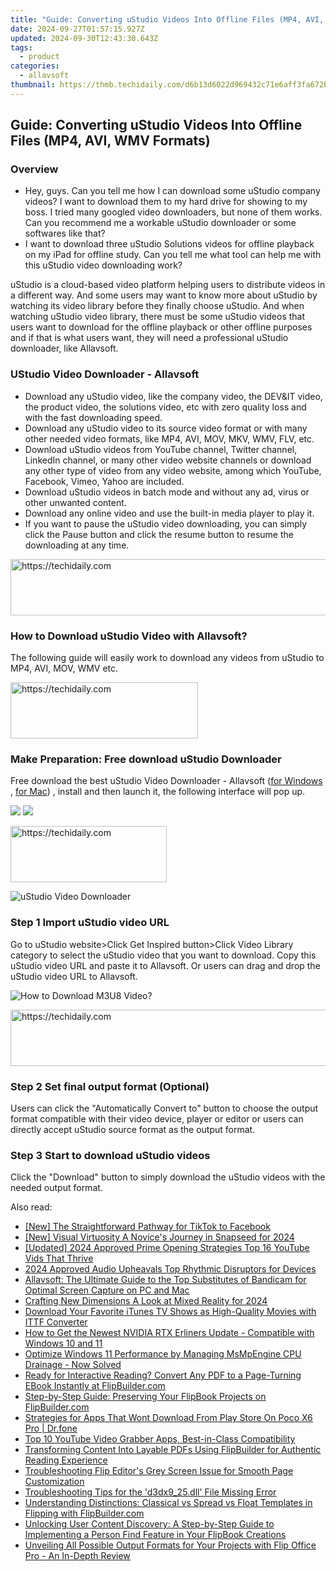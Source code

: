 ```yaml
---
title: "Guide: Converting uStudio Videos Into Offline Files (MP4, AVI, WMV Formats)"
date: 2024-09-27T01:57:15.927Z
updated: 2024-09-30T12:43:30.643Z
tags:
  - product
categories:
  - allavsoft
thumbnail: https://thmb.techidaily.com/d6b13d6022d969432c71e6aff3fa672b2a4e175cf75b9d02e24d28aea894a489.jpg
---
```


## Guide: Converting uStudio Videos Into Offline Files (MP4, AVI, WMV Formats)

### Overview

* Hey, guys. Can you tell me how I can download some uStudio company videos? I want to download them to my hard drive for showing to my boss. I tried many googled video downloaders, but none of them works. Can you recommend me a workable uStudio downloader or some softwares like that?
* I want to download three uStudio Solutions videos for offline playback on my iPad for offline study. Can you tell me what tool can help me with this uStudio video downloading work?

uStudio is a cloud-based video platform helping users to distribute videos in a different way. And some users may want to know more about uStudio by watching its video library before they finally choose uStudio. And when watching uStudio video library, there must be some uStudio videos that users want to download for the offline playback or other offline purposes and if that is what users want, they will need a professional uStudio downloader, like Allavsoft.

### UStudio Video Downloader - Allavsoft

* Download any uStudio video, like the company video, the DEV&IT video, the product video, the solutions video, etc with zero quality loss and with the fast downloading speed.
* Download any uStudio video to its source video format or with many other needed video formats, like MP4, AVI, MOV, MKV, WMV, FLV, etc.
* Download uStudio videos from YouTube channel, Twitter channel, LinkedIn channel, or many other video website channels or download any other type of video from any video website, among which YouTube, Facebook, Vimeo, Yahoo are included.
* Download uStudio videos in batch mode and without any ad, virus or other unwanted content.
* Download any online video and use the built-in media player to play it.
* If you want to pause the uStudio video downloading, you can simply click the Pause button and click the resume button to resume the downloading at any time.

<!-- affiliate ads begin -->
<a href="https://zebaoaffiliateprogram.pxf.io/c/5597632/2137973/21526" target="_top" id="2137973">
  <img src="//a.impactradius-go.com/display-ad/21526-2137973" border="0" alt="https://techidaily.com" width="728" height="90"/>
</a>
<img height="0" width="0" src="https://zebaoaffiliateprogram.pxf.io/i/5597632/2137973/21526" style="position:absolute;visibility:hidden;" border="0" />
<!-- affiliate ads end -->

### How to Download uStudio Video with Allavsoft?

The following guide will easily work to download any videos from uStudio to MP4, AVI, MOV, WMV etc.

<!-- affiliate ads begin -->
<a href="https://aligracehair.sjv.io/c/5597632/2027190/19272" target="_top" id="2027190">
  <img src="//a.impactradius-go.com/display-ad/19272-2027190" border="0" alt="https://techidaily.com" width="300" height="90"/>
</a>
<img height="0" width="0" src="https://aligracehair.sjv.io/i/5597632/2027190/19272" style="position:absolute;visibility:hidden;" border="0" />
<!-- affiliate ads end -->

### Make Preparation: Free download uStudio Downloader

Free download the best uStudio Video Downloader - Allavsoft ([for Windows](https://tools.techidaily.com/allavsoft/products/) , [for Mac](https://tools.techidaily.com/allavsoft/products/)) , install and then launch it, the following interface will pop up.

[![](https://www.allavsoft.com/how-to/../images/how-to/free-download-win.jpg)](https://tools.techidaily.com/allavsoft/products/) [![](https://www.allavsoft.com/how-to/../images/how-to/free-download-mac.jpg)](https://tools.techidaily.com/allavsoft/products/)

<!-- affiliate ads begin -->
<a href="https://bluettius.sjv.io/c/5597632/2139107/17108" target="_top" id="2139107">
  <img src="//a.impactradius-go.com/display-ad/17108-2139107" border="0" alt="https://techidaily.com" width="250" height="90"/>
</a>
<img height="0" width="0" src="https://bluettius.sjv.io/i/5597632/2139107/17108" style="position:absolute;visibility:hidden;" border="0" />
<!-- affiliate ads end -->

![uStudio Video Downloader](https://www.allavsoft.com/how-to/../images/allavsoft/screen-shot-600.jpg)

### Step 1 Import uStudio video URL

Go to uStudio website>Click Get Inspired button>Click Video Library category to select the uStudio video that you want to download. Copy this uStudio video URL and paste it to Allavsoft. Or users can drag and drop the uStudio video URL to Allavsoft.

![How to Download M3U8 Video?](https://www.allavsoft.com/how-to/../images/how-to/download-rtmp-video/download-rtmp-video.jpg)

<!-- affiliate ads begin -->
<a href="https://appsumo.8odi.net/c/5597632/2151859/7443" target="_top" id="2151859">
  <img src="//a.impactradius-go.com/display-ad/7443-2151859" border="0" alt="https://techidaily.com" width="728" height="90"/>
</a>
<img height="0" width="0" src="https://appsumo.8odi.net/i/5597632/2151859/7443" style="position:absolute;visibility:hidden;" border="0" />
<!-- affiliate ads end -->

### Step 2 Set final output format (Optional)

Users can click the "Automatically Convert to" button to choose the output format compatible with their video device, player or editor or users can directly accept uStudio source format as the output format.

### Step 3 Start to download uStudio videos

Click the "Download" button to simply download the uStudio videos with the needed output format.

<ins class="adsbygoogle"
     style="display:block"
     data-ad-format="autorelaxed"
     data-ad-client="ca-pub-7571918770474297"
     data-ad-slot="1223367746"></ins>

<ins class="adsbygoogle"
     style="display:block"
     data-ad-client="ca-pub-7571918770474297"
     data-ad-slot="8358498916"
     data-ad-format="auto"
     data-full-width-responsive="true"></ins>

<span class="atpl-alsoreadstyle">Also read:</span>
<div><ul>
<li><a href="https://facebook-video-content.techidaily.com/new-the-straightforward-pathway-for-tiktok-to-facebook/"><u>[New] The Straightforward Pathway for TikTok to Facebook</u></a></li>
<li><a href="https://fox-cloud.techidaily.com/new-visual-virtuosity-a-novices-journey-in-snapseed-for-2024/"><u>[New] Visual Virtuosity A Novice's Journey in Snapseed for 2024</u></a></li>
<li><a href="https://youtube-tips.techidaily.com/ed-2024-approved-prime-opening-strategies-top-16-youtube-vids-that-thrive/"><u>[Updated] 2024 Approved Prime Opening Strategies Top 16 YouTube Vids That Thrive</u></a></li>
<li><a href="https://youtube-docs.techidaily.com/approved-audio-upheavals-top-rhythmic-disruptors-for-devices/"><u>2024 Approved Audio Upheavals Top Rhythmic Disruptors for Devices</u></a></li>
<li><a href="https://discover-data.techidaily.com/allavsoft-the-ultimate-guide-to-the-top-substitutes-of-bandicam-for-optimal-screen-capture-on-pc-and-mac/"><u>Allavsoft: The Ultimate Guide to the Top Substitutes of Bandicam for Optimal Screen Capture on PC and Mac</u></a></li>
<li><a href="https://article-helps.techidaily.com/crafting-new-dimensions-a-look-at-mixed-reality-for-2024/"><u>Crafting New Dimensions A Look at Mixed Reality for 2024</u></a></li>
<li><a href="https://discover-data.techidaily.com/download-your-favorite-itunes-tv-shows-as-high-quality-movies-with-ittf-converter/"><u>Download Your Favorite iTunes TV Shows as High-Quality Movies with ITTF Converter</u></a></li>
<li><a href="https://win-dash.techidaily.com/how-to-get-the-newest-nvidia-rtx-erliners-update-compatible-with-windows-10-and-11/"><u>How to Get the Newest NVIDIA RTX Erliners Update - Compatible with Windows 10 and 11</u></a></li>
<li><a href="https://common-error.techidaily.com/optimize-windows-11-performance-by-managing-msmpengine-cpu-drainage-now-solved/"><u>Optimize Windows 11 Performance by Managing MsMpEngine CPU Drainage - Now Solved</u></a></li>
<li><a href="https://discover-data.techidaily.com/ready-for-interactive-reading-convert-any-pdf-to-a-page-turning-ebook-instantly-at-flipbuildercom/"><u>Ready for Interactive Reading? Convert Any PDF to a Page-Turning EBook Instantly at FlipBuilder.com</u></a></li>
<li><a href="https://discover-data.techidaily.com/step-by-step-guide-preserving-your-flipbook-projects-on-flipbuildercom/"><u>Step-by-Step Guide: Preserving Your FlipBook Projects on FlipBuilder.com</u></a></li>
<li><a href="https://fix-guide.techidaily.com/strategies-for-apps-that-wont-download-from-play-store-on-poco-x6-pro-drfone-by-drfone-fix-android-problems-fix-android-problems/"><u>Strategies for Apps That Wont Download From Play Store On Poco X6 Pro | Dr.fone</u></a></li>
<li><a href="https://facebook-clips.techidaily.com/top-10-youtube-video-grabber-apps-best-in-class-compatibility/"><u>Top 10 YouTube Video Grabber Apps, Best-in-Class Compatibility</u></a></li>
<li><a href="https://discover-data.techidaily.com/transforming-content-into-layable-pdfs-using-flipbuilder-for-authentic-reading-experience/"><u>Transforming Content Into Layable PDFs Using FlipBuilder for Authentic Reading Experience</u></a></li>
<li><a href="https://discover-data.techidaily.com/troubleshooting-flip-editors-grey-screen-issue-for-smooth-page-customization/"><u>Troubleshooting Flip Editor's Grey Screen Issue for Smooth Page Customization</u></a></li>
<li><a href="https://techno-recovery.techidaily.com/troubleshooting-tips-for-the-d3dx925dll-file-missing-error/"><u>Troubleshooting Tips for the 'd3dx9_25.dll' File Missing Error</u></a></li>
<li><a href="https://discover-data.techidaily.com/understanding-distinctions-classical-vs-spread-vs-float-templates-in-flipping-with-flipbuildercom/"><u>Understanding Distinctions: Classical vs Spread vs Float Templates in Flipping with FlipBuilder.com</u></a></li>
<li><a href="https://discover-data.techidaily.com/unlocking-user-content-discovery-a-step-by-step-guide-to-implementing-a-person-find-feature-in-your-flipbook-creations/"><u>Unlocking User Content Discovery: A Step-by-Step Guide to Implementing a Person Find Feature in Your FlipBook Creations</u></a></li>
<li><a href="https://discover-data.techidaily.com/unveiling-all-possible-output-formats-for-your-projects-with-flip-office-pro-an-in-depth-review/"><u>Unveiling All Possible Output Formats for Your Projects with Flip Office Pro - An In-Depth Review</u></a></li>
</ul></div>

